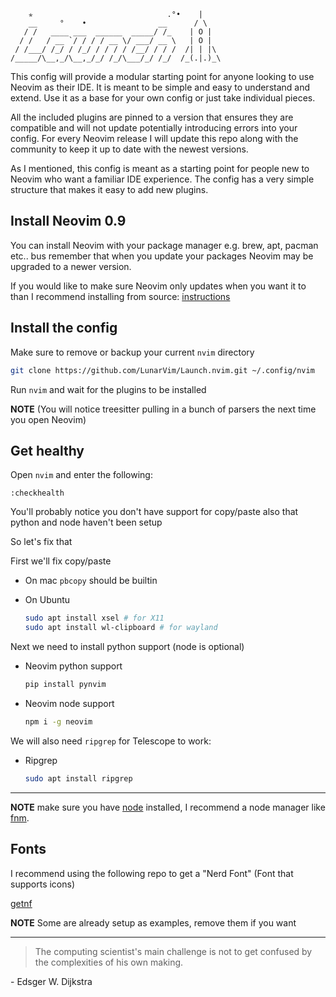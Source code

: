 ```
    ✯                              .°•    |
    __     °    •                __      / \
   / /   ____ ___  ______  _____/ /_    | O |
  / /   / __ `/ / / / __ \/ ___/ __ \   | O |
 / /___/ /_/ / /_/ / / / / /__/ / / /  /| | |\
/_____/\__,_/\__,_/_/ /_/\___/_/ /_/  /_(.|.)_\
```

This config will provide a modular starting point for anyone looking to use Neovim as their IDE. It is meant to be simple and easy to understand and extend. Use it as a base for your own config or just take individual pieces.

All the included plugins are pinned to a version that ensures they are compatible and will not update potentially introducing errors into your config. For every Neovim release I will update this repo along with the community to keep it up to date with the newest versions.

As I mentioned, this config is meant as a starting point for people new to Neovim who want a familiar IDE experience. The config has a very simple structure that makes it easy to add new plugins.

## Install Neovim 0.9

You can install Neovim with your package manager e.g. brew, apt, pacman etc.. bus remember that when you update your packages Neovim may be upgraded to a newer version.

If you would like to make sure Neovim only updates when you want it to than I recommend installing from source: [instructions](https://github.com/neovim/neovim/wiki/Installing-Neovim#install-from-source)

## Install the config

Make sure to remove or backup your current `nvim` directory

```sh
git clone https://github.com/LunarVim/Launch.nvim.git ~/.config/nvim
```

Run `nvim` and wait for the plugins to be installed

**NOTE** (You will notice treesitter pulling in a bunch of parsers the next time you open Neovim)

## Get healthy

Open `nvim` and enter the following:

```
:checkhealth
```

You'll probably notice you don't have support for copy/paste also that python and node haven't been setup

So let's fix that

First we'll fix copy/paste

- On mac `pbcopy` should be builtin

- On Ubuntu

  ```sh
  sudo apt install xsel # for X11
  sudo apt install wl-clipboard # for wayland
  ```

Next we need to install python support (node is optional)

- Neovim python support

  ```sh
  pip install pynvim
  ```

- Neovim node support

  ```sh
  npm i -g neovim
  ```

We will also need `ripgrep` for Telescope to work:

- Ripgrep

  ```sh
  sudo apt install ripgrep
  ```

---

**NOTE** make sure you have [node](https://nodejs.org/en/) installed, I recommend a node manager like [fnm](https://github.com/Schniz/fnm).

## Fonts

I recommend using the following repo to get a "Nerd Font" (Font that supports icons)

[getnf](https://github.com/ronniedroid/getnf)

**NOTE** Some are already setup as examples, remove them if you want

---

> The computing scientist's main challenge is not to get confused by the complexities of his own making.

\- Edsger W. Dijkstra
